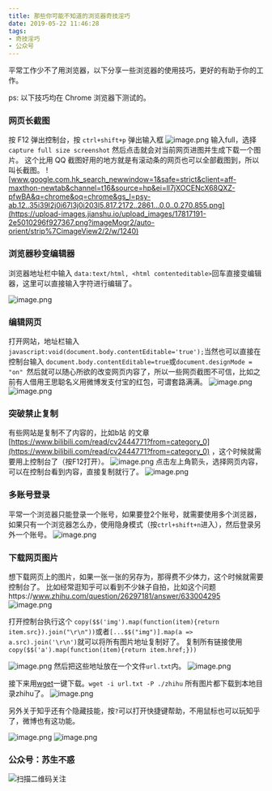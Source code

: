 ```yaml
---
title: 那些你可能不知道的浏览器奇技淫巧
date: 2019-05-22 11:46:28
tags:
- 奇技淫巧
- 公众号
---
```


平常工作少不了用浏览器，以下分享一些浏览器的使用技巧，更好的有助于你的工作。

ps: 以下技巧均在 Chrome 浏览器下测试的。
### 网页长截图
按 F12 弹出控制台，按 `ctrl+shift+p` 弹出输入框
![image.png](https://upload-images.jianshu.io/upload_images/17817191-2a40f775c675c0f0.png?imageMogr2/auto-orient/strip%7CimageView2/2/w/1240)
输入full，选择 `capture full size screenshot` 然后点击就会对当前网页进图并生成下载一个图片。
这个比用 QQ 截图好用的地方就是有滚动条的网页也可以全部截图到，所以叫长截图。
![www.google.com.hk_search_newwindow=1&safe=strict&client=aff-maxthon-newtab&channel=t16&source=hp&ei=ll7jXOCENcX68QXZ-pfwBA&q=chrome&oq=chrome&gs_l=psy-ab.12..35i39l2j0i67l3j0i203l5.817.2172..2861...0.0..0.270.855.png](https://upload-images.jianshu.io/upload_images/17817191-2e5010296f927367.png?imageMogr2/auto-orient/strip%7CimageView2/2/w/1240)


### 浏览器秒变编辑器
浏览器地址栏中输入 `data:text/html, <html contenteditable>`回车直接变编辑器，这里可以直接输入字符进行编辑了。

![image.png](https://upload-images.jianshu.io/upload_images/17817191-1b85ba3d313da40e.png?imageMogr2/auto-orient/strip%7CimageView2/2/w/1240)
 

### 编辑网页
打开网站，地址栏输入` javascript:void(document.body.contentEditable='true'); `当然也可以直接在控制台输入 `document.body.contentEditable=true`或`document.designMode = "on" `然后就可以随心所欲的改变网页内容了，所以一些网页截图不可信，比如之前有人借用王思聪名义用微博发支付宝的红包，可谓套路满满。
![image.png](https://upload-images.jianshu.io/upload_images/17817191-2534a33f3af8a672.png?imageMogr2/auto-orient/strip%7CimageView2/2/w/1240)
![image.png](https://upload-images.jianshu.io/upload_images/17817191-5c7e18022fcdee74.png?imageMogr2/auto-orient/strip%7CimageView2/2/w/1240)

###  突破禁止复制
有些网站是复制不了内容的，比如b站 的文章[https://www.bilibili.com/read/cv2444771?from=category_0](https://www.bilibili.com/read/cv2444771?from=category_0) ，这个时候就需要用上控制台了（按F12打开）。
![image.png](https://upload-images.jianshu.io/upload_images/17817191-fb351f76065e5872.png?imageMogr2/auto-orient/strip%7CimageView2/2/w/1240)
点击左上角箭头，选择网页内容，可以在控制台看到内容，直接复制就行了。
![image.png](https://upload-images.jianshu.io/upload_images/17817191-696e8cdd55ead0dc.png?imageMogr2/auto-orient/strip%7CimageView2/2/w/1240)

### 多账号登录
平常一个浏览器只能登录一个账号，如果要登2个账号，就需要使用多个浏览器，如果只有一个浏览器怎么办，使用隐身模式（按`ctrl+shift+n`进入），然后登录另外一个账号。
![image.png](https://upload-images.jianshu.io/upload_images/17817191-d3d622f33fc51b3d.png?imageMogr2/auto-orient/strip%7CimageView2/2/w/1240)

### 下载网页图片
想下载网页上的图片，如果一张一张的另存为，那得费不少体力，这个时候就需要控制台了。
比如经常逛知乎可以看到不少妹子自拍，比如这个问题https://www.zhihu.com/question/26297181/answer/633004295
![image.png](https://upload-images.jianshu.io/upload_images/17817191-9c0ca17d201f9cc3.png?imageMogr2/auto-orient/strip%7CimageView2/2/w/1240)

 
打开控制台执行这个 `copy($$('img').map(function(item){return item.src}).join("\r\n"))`或者`[...$$("img")].map(a => a.src).join('\r\n')`就可以将所有图片地址复制好了。
复制所有链接使用`copy($$('a').map(function(item){return item.href;}))`

![image.png](https://upload-images.jianshu.io/upload_images/17817191-a184d1dbe2a33101.png?imageMogr2/auto-orient/strip%7CimageView2/2/w/1240)
然后把这些地址放在一个文件`url.txt`内。
![image.png](https://upload-images.jianshu.io/upload_images/17817191-1b6fe6fd49539d6d.png?imageMogr2/auto-orient/strip%7CimageView2/2/w/1240)

接下来用[wget](http://gnuwin32.sourceforge.net/packages/wget.htm)一键下载。`wget -i url.txt -P ./zhihu` 所有图片都下载到本地目录zhihu了。
![image.png](https://upload-images.jianshu.io/upload_images/17817191-2ae82fdb999fb692.png?imageMogr2/auto-orient/strip%7CimageView2/2/w/1240)

另外关于知乎还有个隐藏技能，按`?`可以打开快捷键帮助，不用鼠标也可以玩知乎了，微博也有这功能。

![image.png](https://upload-images.jianshu.io/upload_images/17817191-4422cd9d2b93704f.png?imageMogr2/auto-orient/strip%7CimageView2/2/w/1240)
![image.png](https://upload-images.jianshu.io/upload_images/17817191-69da217d73b812ff.png?imageMogr2/auto-orient/strip%7CimageView2/2/w/1240)

### 公众号：苏生不惑
 ![扫描二维码关注](https://upload-images.jianshu.io/upload_images/17817191-6e0079f95d4c0338.jpg?imageMogr2/auto-orient/strip%7CimageView2/2/w/1240)

